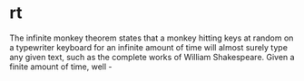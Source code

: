 # rt

The infinite monkey theorem states that a monkey hitting keys at random on a typewriter keyboard for an infinite amount of time will almost surely type any given text, such as the complete works of William Shakespeare.
Given a finite amount of time, well -
